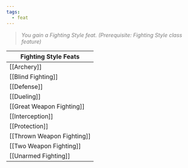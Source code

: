 ```yaml
---
tags:
  - feat
---
```

> <span style="color:rgb(125, 125, 125)">*You gain a Fighting Style feat. (Prerequisite: Fighting Style class feature)*</span>


| Fighting Style Feats       |
| -------------------------- |
| [[Archery]]                |
| [[Blind Fighting]]         |
| [[Defense]]                |
| [[Dueling]]                |
| [[Great Weapon Fighting]]  |
| [[Interception]]           |
| [[Protection]]             |
| [[Thrown Weapon Fighting]] |
| [[Two Weapon Fighting]]    |
| [[Unarmed Fighting]]       |
